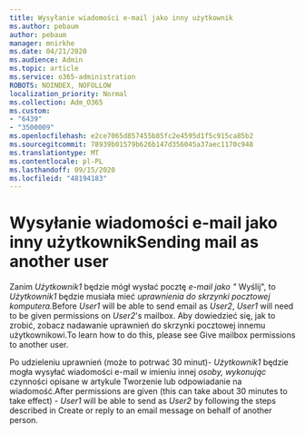 ```yaml
---
title: Wysyłanie wiadomości e-mail jako inny użytkownik
ms.author: pebaum
author: pebaum
manager: mnirkhe
ms.date: 04/21/2020
ms.audience: Admin
ms.topic: article
ms.service: o365-administration
ROBOTS: NOINDEX, NOFOLLOW
localization_priority: Normal
ms.collection: Adm_O365
ms.custom:
- "6439"
- "3500009"
ms.openlocfilehash: e2ce7065d857455b85fc2e4595d1f5c915ca85b2
ms.sourcegitcommit: 78939b01579b626b147d356045a37aec1170c948
ms.translationtype: MT
ms.contentlocale: pl-PL
ms.lasthandoff: 09/15/2020
ms.locfileid: "48194183"
---
```

# <a name="sending-mail-as-another-user"></a><span data-ttu-id="8bd92-102">Wysyłanie wiadomości e-mail jako inny użytkownik</span><span class="sxs-lookup"><span data-stu-id="8bd92-102">Sending mail as another user</span></span>

<span data-ttu-id="8bd92-103">Zanim *Użytkownik1* będzie mógł wysłać pocztę *e-mail jako "* Wyślij", to *Użytkownik1* będzie musiała mieć *uprawnienia do skrzynki pocztowej komputera.*</span><span class="sxs-lookup"><span data-stu-id="8bd92-103">Before *User1* will be able to send email as *User2*, *User1* will need to be given permissions on *User2*'s mailbox.</span></span> <span data-ttu-id="8bd92-104">Aby dowiedzieć się, jak to zrobić, zobacz nadawanie uprawnień do skrzynki pocztowej innemu użytkownikowi.</span><span class="sxs-lookup"><span data-stu-id="8bd92-104">To learn how to do this, please see Give mailbox permissions to another user.</span></span>

<span data-ttu-id="8bd92-105">Po udzieleniu uprawnień (może to potrwać 30 minut)- *Użytkownik1* będzie mogła wysyłać wiadomości e-mail w imieniu innej *osoby, wykonując* czynności opisane w artykule Tworzenie lub odpowiadanie na wiadomość.</span><span class="sxs-lookup"><span data-stu-id="8bd92-105">After permissions are given (this can take about 30 minutes to take effect) - *User1* will be able to send as *User2* by following the steps described in Create or reply to an email message on behalf of another person.</span></span>
